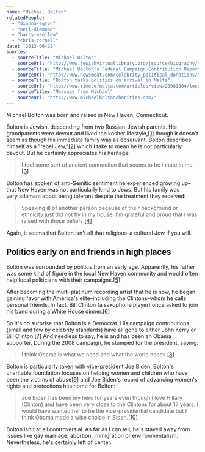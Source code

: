 ```yaml
---
name: "Michael Bolton"
relatedPeople:
  - "dianna-agron"
  - "neil-diamond"
  - "barry-manilow"
  - "chris-cornell"
date: "2013-06-22"
sources:
  - sourceTitle: "Michael Bolton"
    sourceUrl: "http://www.jewishvirtuallibrary.org/jsource/biography/Michael_Bolton.html"
  - sourceTitle: "Michael Bolton's Federal Campaign Contribution Report"
    sourceUrl: "http://www.newsmeat.com/celebrity_political_donations/Michael_Bolton.php"
  - sourceTitle: "Bolton talks politics on arrival in Malta"
    sourceUrl: "http://www.timesofmalta.com/articles/view/20081004/local/bolton-talks-politics-on-arrival-in-malta.227363"
  - sourceTitle: "Message from Michael"
    sourceUrl: "http://www.michaelboltoncharities.com/"
---
```


Michael Bolton was born and raised in New Haven, Connecticut.

Bolton is Jewish, descending from two Russian-Jewish parents. His grandparents were devout and lived the kosher lifestyle,<a class="source-citation" href="#http://www.jewishvirtuallibrary.org/jsource/biography/Michael_Bolton.html" title="Michael Bolton">[1]</a> though it doesn't seem as though his immediate family was as observant. Bolton describes himself as a "rebel Jew,"<a class="source-citation" href="#http://www.jewishvirtuallibrary.org/jsource/biography/Michael_Bolton.html" title="Michael Bolton">[2]</a> which I take to mean he is not particularly devout. But he certainly appreciates his heritage:

>I feel some sort of ancient connection that seems to be innate in me.<a class="source-citation" href="#http://www.jewishvirtuallibrary.org/jsource/biography/Michael_Bolton.html" title="Michael Bolton">[3]</a>

Bolton has spoken of anti-Semitic sentiment he experienced growing up–that New Haven was not particularly kind to Jews. But his family was very adamant about being tolerant despite the treatment they received:

>Speaking ill of another person because of their background or ethnicity just did not fly in my house. I'm grateful and proud that I was raised with those beliefs.<a class="source-citation" href="#http://www.jewishvirtuallibrary.org/jsource/biography/Michael_Bolton.html" title="Michael Bolton">[4]</a>

Again, it seems that Bolton isn't all that religious–a cultural Jew if you will.


## Politics early on and friends in high places

Bolton was surrounded by politics from an early age. Apparently, his father was some kind of figure in the local New Haven community and would often help local politicians with their campaigns.<a class="source-citation" href="#http://www.jewishvirtuallibrary.org/jsource/biography/Michael_Bolton.html" title="Michael Bolton">[5]</a>

After becoming the multi-platinum recording artist that he is now, he began gaining favor with America's elite–including the Clintons–whom he calls personal friends. In fact, Bill Clinton (a saxophone player) once asked to join his band during a White House dinner.<a class="source-citation" href="#http://www.jewishvirtuallibrary.org/jsource/biography/Michael_Bolton.html" title="Michael Bolton">[6]</a>

So it's no surprise that Bolton is a Democrat. His campaign contributions (small and few by celebrity standards) have all gone to either John Kerry or Bill Clinton.<a class="source-citation" href="#http://www.newsmeat.com/celebrity_political_donations/Michael_Bolton.php" title="Michael Bolton&apos;s Federal Campaign Contribution Report">[7]</a> And needless to say, he is and has been an Obama supporter. During the 2008 campaign, he stumped for the president, saying:

>I think Obama is what we need and what the world needs.<a class="source-citation" href="#http://www.timesofmalta.com/articles/view/20081004/local/bolton-talks-politics-on-arrival-in-malta.227363" title="Bolton talks politics on arrival in Malta">[8]</a>

Bolton is particularly taken with vice-president Joe Biden. Bolton's charitable foundation focuses on helping women and children who have been the victims of abuse<a class="source-citation" href="#http://www.michaelboltoncharities.com/" title="Message from Michael">[9]</a> and Joe Biden's record of advancing women's rights and protections hits home for Bolton:

>Joe Biden has been my hero for years even though I love Hillary (Clinton) and have been very close to the Clintons for about 17 years. I would have wanted her to be the vice-presidential candidate but I think Obama made a wise choice in Biden.<a class="source-citation" href="#http://www.timesofmalta.com/articles/view/20081004/local/bolton-talks-politics-on-arrival-in-malta.227363" title="Bolton talks politics on arrival in Malta">[10]</a>

Bolton isn't at all controversial. As far as I can tell, he's stayed away from issues like gay marriage, abortion, immigration or environmentalism. Nevertheless, he's certainly left of center.
